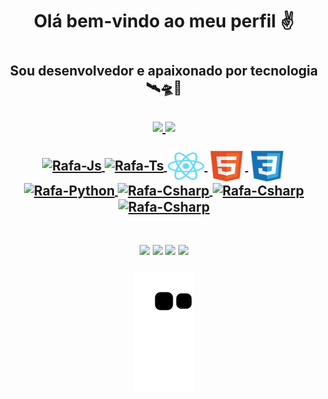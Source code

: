 <h1 align="center"> Olá bem-vindo ao meu perfil ✌ <h1>

<h2 align="center">Sou desenvolvedor e apaixonado por tecnologia 🛰🛸🚀 <h2>

<div align="center">
  <a href="https://github.com/Edu25664">
  <img height="180em" src="https://github-readme-stats.vercel.app/api?username=Edu25664&show_icons=true&theme=dark&include_all_commits=true&count_private=true"/>
  <img height="180em" src="https://github-readme-stats.vercel.app/api/top-langs/?username=Edu25664&layout=compact&langs_count=7&theme=dark"/>
</div>

<div align="center" style="display: inline_block"><br>
  <img align="center" alt="Rafa-Js" height="50" width="60" src="https://cdn.jsdelivr.net/gh/devicons/devicon/icons/java/java-original.svg">
  <img align="center" alt="Rafa-Ts" height="50" width="60" src="https://cdn.jsdelivr.net/gh/devicons/devicon/icons/javascript/javascript-original.svg">
  <img align="center" alt="Rafa-React" height="50" width="60" src="https://raw.githubusercontent.com/devicons/devicon/master/icons/react/react-original.svg">
  <img align="center" alt="Rafa-HTML" height="50" width="60" src="https://raw.githubusercontent.com/devicons/devicon/master/icons/html5/html5-original.svg">
  <img align="center" alt="Rafa-CSS" height="50" width="60" src="https://raw.githubusercontent.com/devicons/devicon/master/icons/css3/css3-original.svg">
  <img align="center" alt="Rafa-Python" height="50" width="60" src="https://cdn.jsdelivr.net/gh/devicons/devicon/icons/spring/spring-original.svg">
  <img align="center" alt="Rafa-Csharp" height="50" width="60" src="https://cdn.jsdelivr.net/gh/devicons/devicon/icons/postgresql/postgresql-original.svg">
  <img align="center" alt="Rafa-Csharp" height="50" width="60" src="https://cdn.jsdelivr.net/gh/devicons/devicon/icons/typescript/typescript-original.svg">
  <img align="center" alt="Rafa-Csharp" height="50" width="60" src="https://cdn.jsdelivr.net/gh/devicons/devicon/icons/git/git-original.svg">
</div>
  
  ##
 
<div align="center"> 
 	<a href="https://www.twitch.tv/rafaballerinii" target="_blank"><img src="https://img.shields.io/badge/Twitch-9146FF?style=for-the-badge&logo=twitch&logoColor=white" target="_blank"></a>
 <a href="https://discord.gg/wagxzStdcR" target="_blank"><img src="https://img.shields.io/badge/Discord-7289DA?style=for-the-badge&logo=discord&logoColor=white" target="_blank"></a> 
  <a href = "mailto:contatorafaballerini@gmail.com"><img src="https://img.shields.io/badge/-Gmail-%23333?style=for-the-badge&logo=gmail&logoColor=white" target="_blank"></a>
  <a href="https://www.linkedin.com/in/rafaella-ballerini-45875016a" target="_blank"><img src="https://img.shields.io/badge/-LinkedIn-%230077B5?style=for-the-badge&logo=linkedin&logoColor=write" target="_blank"></a> 
 
  ![snake](https://github.com/rafaballerini/rafaballerini/blob/output/github-contribution-grid-snake.svg)
 
</div>
